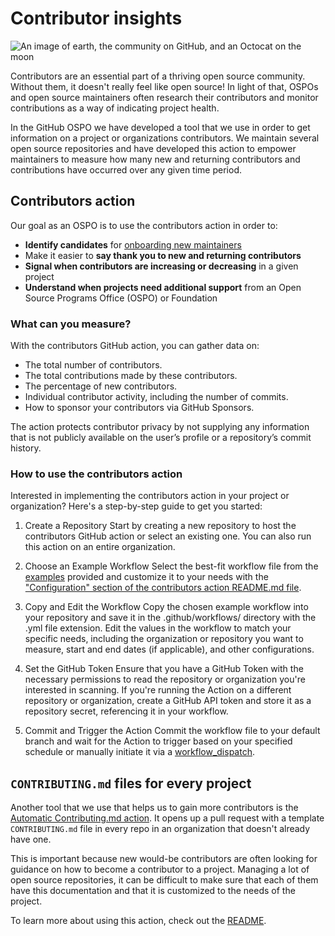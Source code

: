 # Contributor insights

![An image of earth, the community on GitHub, and an Octocat on the moon](https://github.com/github/github-ospo/blob/contributor-insights/images/community.jpg?raw=true)

Contributors are an essential part of a thriving open source community. Without them, it doesn't really feel like open source! In light of that, OSPOs and open source maintainers often research their contributors and monitor contributions as a way of indicating project health.

In the GitHub OSPO we have developed a tool that we use in order to get information on a project or organizations contributors. We maintain several open source repositories and have developed this action to empower maintainers to measure how many new and returning contributors and contributions have occurred over any given time period.

## Contributors action

Our goal as an OSPO is to use the contributors action in order to:

- **Identify candidates** for [onboarding new maintainers](https://github.blog/2023-06-01-elevating-open-source-contributors-to-open-source-maintainers/)
- Make it easier to **say thank you to new and returning contributors**
- **Signal when contributors are increasing or decreasing** in a given project
- **Understand when projects need additional support** from an Open Source Programs Office (OSPO) or Foundation

### What can you measure?

With the contributors GitHub action, you can gather data on:

- The total number of contributors.
- The total contributions made by these contributors.
- The percentage of new contributors.
- Individual contributor activity, including the number of commits.
- How to sponsor your contributors via GitHub Sponsors.

The action protects contributor privacy by not supplying any information that is not publicly available on the user’s profile or a repository’s commit history.

### How to use the contributors action

Interested in implementing the contributors action in your project or organization? Here's a step-by-step guide to get you started:

1. Create a Repository
Start by creating a new repository to host the contributors GitHub action or select an existing one. You can also run this action on an entire organization.

2. Choose an Example Workflow
Select the best-fit workflow file from the [examples](https://github.com/github/contributors/blob/main/README.md#example-workflow) provided and customize it to your needs with the ["Configuration" section of the contributors action README.md file](https://github.com/github/contributors/blob/main/README.md#configuration).

3. Copy and Edit the Workflow
Copy the chosen example workflow into your repository and save it in the .github/workflows/ directory with the .yml file extension. Edit the values in the workflow to match your specific needs, including the organization or repository you want to measure, start and end dates (if applicable), and other configurations.

4. Set the GitHub Token
Ensure that you have a GitHub Token with the necessary permissions to read the repository or organization you're interested in scanning. If you're running the Action on a different repository or organization, create a GitHub API token and store it as a repository secret, referencing it in your workflow.

5. Commit and Trigger the Action
Commit the workflow file to your default branch and wait for the Action to trigger based on your specified schedule or manually initiate it via a [workflow_dispatch](https://docs.github.com/en/actions/using-workflows/manually-running-a-workflow).

## `CONTRIBUTING.md` files for every project

Another tool that we use that helps us to gain more contributors is the [Automatic Contributing.md action](https://github.com/github/automatic-contrib-prs). It opens up a pull request with a template `CONTRIBUTING.md` file in every repo in an organization that doesn't already have one.

This is important because new would-be contributors are often looking for guidance on how to become a contributor to a project. Managing a lot of open source repositories, it can be difficult to make sure that each of them have this documentation and that it is customized to the needs of the project.

To learn more about using this action, check out the [README](https://github.com/github/automatic-contrib-prs#readme).
